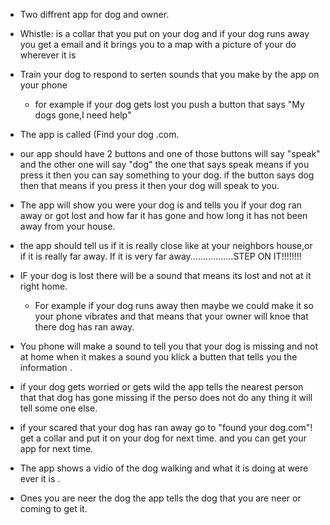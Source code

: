 * Two diffrent app for dog and owner.
* Whistle: is a collar that you put on your dog and if your dog runs away you get a email and it brings you to a map with a picture of your do wherever it is
* Train your dog to respond to serten sounds that you make by the app on your phone
  * for example if your dog gets lost you push a button that says "My dogs gone,I need help"
* The app is called (Find your dog .com.
* our app should have 2 buttons and one of those buttons will say "speak" and the other one will say "dog" the one that says speak means if you press it then you can say something to your dog. if the button says dog then that means if you press it then your dog will speak to you.
* The app will show you were your dog is and tells you if your dog ran away or got lost and how far it has gone and how long it has not been away from your house.

* the app should tell us if it is really close like at your neighbors house,or if it is really far away. If it is very far away.................STEP ON IT!!!!!!!!
* IF your dog is lost there will be a sound that means its lost and not at it right home.
  * For example if your dog runs away then maybe we could make it so your phone vibrates and that means that your owner will knoe that there dog has ran away.
* You phone will make a sound to tell you that your dog is missing and not at home when it  makes a sound  you klick a butten that tells you the information .
* if your dog gets worried or gets wild the app tells the nearest person that that dog has gone missing if the perso does not do any thing it will tell some one else.
* if your scared that your dog has ran away go to "found your dog.com"! get a collar and put it on your dog for next time. and you can get your app for next time.
* The app shows a vidio of the dog walking  and what it is doing at were ever it is .
* Ones you are neer the dog the app tells the dog that you are neer or coming to get it.


 
